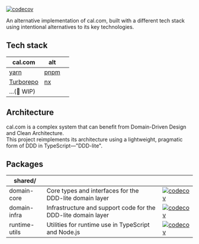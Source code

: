 [![codecov](https://codecov.io/gh/evan-liu/cal.com.alt/graph/badge.svg?token=8V71PNA50B)](https://codecov.io/gh/evan-liu/cal.com.alt)

An alternative implementation of cal.com,
built with a different tech stack
using intentional alternatives to its key technologies.

## Tech stack

| cal.com                             | alt                      |     |
| ----------------------------------- | ------------------------ | --- |
| [yarn](https://yarnpkg.com/)        | [pnpm](https://pnpm.io/) |     |
| [Turborepo](https://turborepo.com/) | [nx](https://nx.dev/)    |     |
| ...(🚧 WIP)                         |                          |     |

## Architecture

cal.com is a complex system
that can benefit from Domain-Driven Design and Clean Architecture.  
This project reimplements its architecture using a lightweight,
pragmatic form of DDD in TypeScript—"DDD-lite".

## Packages

| shared/       |                                                               |                                                                                                                                                                                                                               |
| ------------- | ------------------------------------------------------------- | ----------------------------------------------------------------------------------------------------------------------------------------------------------------------------------------------------------------------------- |
| domain-core   | Core types and interfaces for the DDD-lite domain layer       | [![codecov](https://codecov.io/gh/evan-liu/cal.com.alt/graph/badge.svg?token=8V71PNA50B&component=domain-core)](https://app.codecov.io/gh/evan-liu/cal.com.alt/tree/main/?displayType=list&components%5B0%5D=domain-core)     |
| domain-infra  | Infrastructure and support code for the DDD-lite domain layer | [![codecov](https://codecov.io/gh/evan-liu/cal.com.alt/graph/badge.svg?token=8V71PNA50B&component=domain-infra)](https://app.codecov.io/gh/evan-liu/cal.com.alt/tree/main/?displayType=list&components%5B0%5D=domain-infra)   |
| runtime-utils | Utilities for runtime use in TypeScript and Node.js           | [![codecov](https://codecov.io/gh/evan-liu/cal.com.alt/graph/badge.svg?token=8V71PNA50B&component=runtime-utils)](https://app.codecov.io/gh/evan-liu/cal.com.alt/tree/main/?displayType=list&components%5B0%5D=runtime-utils) |
